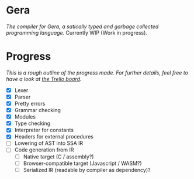 # Gera

*The compiler for Gera, a satically typed and garbage collected programming language.* Currently WIP (Work in progress).

# Progress

*This is a rough outline of the progress made. For further details, feel free to have a look at [the Trello board](https://trello.com/b/BaAKwZsO/gera).*

- [x] Lexer
- [x] Parser
- [x] Pretty errors
- [x] Grammar checking
- [x] Modules
- [x] Type checking
- [x] Interpreter for constants
- [x] Headers for external procedures
- [ ] Lowering of AST into SSA IR
- [ ] Code generation from IR
    - [ ] Native target (C / assembly?)
    - [ ] Browser-compatible target (Javascript / WASM?)
    - [ ] Serialized IR (readable by compiler as dependency)?
